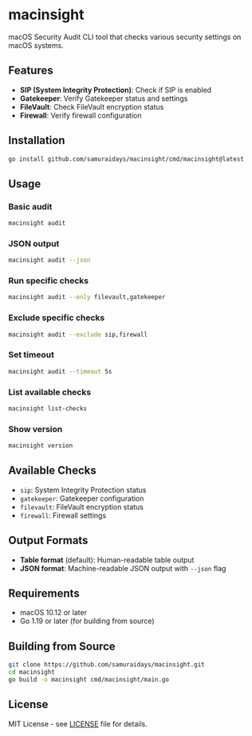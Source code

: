 # macinsight

macOS Security Audit CLI tool that checks various security settings on macOS systems.

## Features

- **SIP (System Integrity Protection)**: Check if SIP is enabled
- **Gatekeeper**: Verify Gatekeeper status and settings
- **FileVault**: Check FileVault encryption status
- **Firewall**: Verify firewall configuration

## Installation

```bash
go install github.com/samuraidays/macinsight/cmd/macinsight@latest
```

## Usage

### Basic audit
```bash
macinsight audit
```

### JSON output
```bash
macinsight audit --json
```

### Run specific checks
```bash
macinsight audit --only filevault,gatekeeper
```

### Exclude specific checks
```bash
macinsight audit --exclude sip,firewall
```

### Set timeout
```bash
macinsight audit --timeout 5s
```

### List available checks
```bash
macinsight list-checks
```

### Show version
```bash
macinsight version
```

## Available Checks

- `sip`: System Integrity Protection status
- `gatekeeper`: Gatekeeper configuration
- `filevault`: FileVault encryption status
- `firewall`: Firewall settings

## Output Formats

- **Table format** (default): Human-readable table output
- **JSON format**: Machine-readable JSON output with `--json` flag

## Requirements

- macOS 10.12 or later
- Go 1.19 or later (for building from source)

## Building from Source

```bash
git clone https://github.com/samuraidays/macinsight.git
cd macinsight
go build -o macinsight cmd/macinsight/main.go
```

## License

MIT License - see [LICENSE](LICENSE) file for details.
